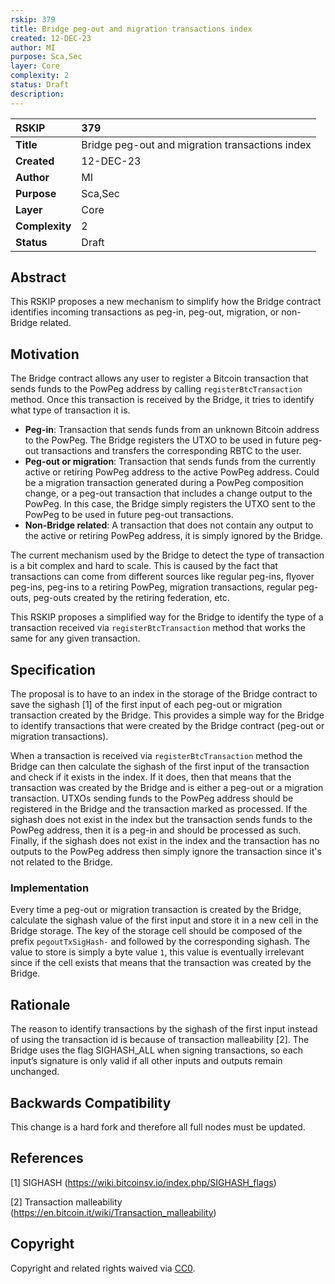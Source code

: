 ```yaml
---
rskip: 379
title: Bridge peg-out and migration transactions index
created: 12-DEC-23
author: MI
purpose: Sca,Sec
layer: Core 
complexity: 2
status: Draft
description: 
---
```


|RSKIP          |379           |
| :------------ |:-------------|
|**Title**      |Bridge peg-out and migration transactions index |
|**Created**    |12-DEC-23 |
|**Author**     |MI |
|**Purpose**    |Sca,Sec |
|**Layer**      |Core |
|**Complexity** |2 |
|**Status**     |Draft |

## Abstract

This RSKIP proposes a new mechanism to simplify how the Bridge contract identifies incoming transactions as peg-in, peg-out, migration, or non-Bridge related.

## Motivation

The Bridge contract allows any user to register a Bitcoin transaction that sends funds to the PowPeg address by calling `registerBtcTransaction` method. Once this transaction is received by the Bridge, it tries to identify what type of transaction it is.
- **Peg-in**: Transaction that sends funds from an unknown Bitcoin address to the PowPeg. The Bridge registers the UTXO to be used in future peg-out transactions and transfers the corresponding RBTC to the user.
- **Peg-out or migration**: Transaction that sends funds from the currently active or retiring PowPeg address to the active PowPeg address. Could be a migration transaction generated during a PowPeg composition change, or a peg-out transaction that includes a change output to the PowPeg. In this case, the Bridge simply registers the UTXO sent to the PowPeg to be used in future peg-out transactions.
- **Non-Bridge related**: A transaction that does not contain any output to the active or retiring PowPeg address, it is simply ignored by the Bridge.

The current mechanism used by the Bridge to detect the type of transaction is a bit complex and hard to scale. This is caused by the fact that transactions can come from different sources like regular peg-ins, flyover peg-ins, peg-ins to a retiring PowPeg, migration transactions, regular peg-outs, peg-outs created by the retiring federation, etc.

This RSKIP proposes a simplified way for the Bridge to identify the type of a transaction received via `registerBtcTransaction` method that works the same for any given transaction.

## Specification

The proposal is to have to an index in the storage of the Bridge contract to save the sighash [1] of the first input of each peg-out or migration transaction created by the Bridge. This provides a simple way for the Bridge to identify transactions that were created by the Bridge contract (peg-out or migration transactions).

When a transaction is received via `registerBtcTransaction` method the Bridge can then calculate the sighash of the first input of the transaction and check if it exists in the index. If it does, then that means that the transaction was created by the Bridge and is either a peg-out or a migration transaction. UTXOs sending funds to the PowPeg address should be registered in the Bridge and the transaction marked as processed. If the sighash does not exist in the index but the transaction sends funds to the PowPeg address, then it is a peg-in and should be processed as such. Finally, if the sighash does not exist in the index and the transaction has no outputs to the PowPeg address then simply ignore the transaction since it's not related to the Bridge.

### Implementation

Every time a peg-out or migration transaction is created by the Bridge, calculate the sighash value of the first input and store it in a new cell in the Bridge storage. The key of the storage cell should be composed of the prefix `pegoutTxSigHash-` and followed by the corresponding sighash. The value to store is simply a byte value `1`, this value is eventually irrelevant since if the cell exists that means that the transaction was created by the Bridge.

## Rationale

The reason to identify transactions by the sighash of the first input instead of using the transaction id is because of transaction malleability [2]. The Bridge uses the flag SIGHASH_ALL when signing transactions, so each input’s signature is only valid if all other inputs and outputs remain unchanged.

## Backwards Compatibility

This change is a hard fork and therefore all full nodes must be updated.

## References

[1] SIGHASH (https://wiki.bitcoinsv.io/index.php/SIGHASH_flags)

[2] Transaction malleability (https://en.bitcoin.it/wiki/Transaction_malleability)

## Copyright

Copyright and related rights waived via [CC0](https://creativecommons.org/publicdomain/zero/1.0/).
